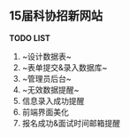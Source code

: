 ﻿## 15届科协招新网站

**TODO LIST**

1. ~设计数据表~
2. ~表单提交&录入数据库~
3. ~管理员后台~
4. ~无效数据提醒~
5. 信息录入成功提醒
6. 前端界面美化
7. 报名成功&面试时间邮箱提醒